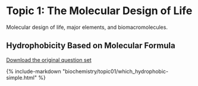 # Topic 1: The Molecular Design of Life

Molecular design of life, major elements, and biomacromolecules.

## Hydrophobicity Based on Molecular Formula

[Download the original question set](biochemistry/topic01/bbq-which_hydrophobic-simple-questions.txt)

{% include-markdown "biochemistry/topic01/which_hydrophobic-simple.html" %}

